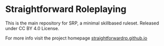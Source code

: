 # Straightforward Roleplaying

This is the main repository for SRP, a minimal skillbased ruleset. 
Released under CC BY 4.0 License. 

For more info visit the project homepage [straightforwardrp.github.io](straightforwardrp.github.io)
